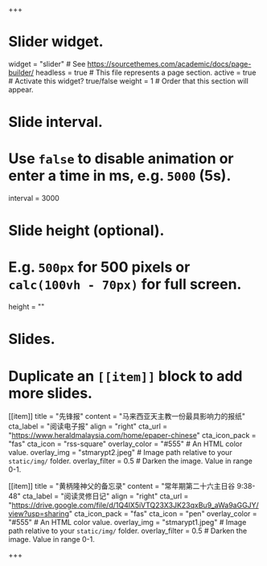 +++
# Slider widget.
widget = "slider"  # See https://sourcethemes.com/academic/docs/page-builder/
headless = true  # This file represents a page section.
active = true  # Activate this widget? true/false
weight = 1  # Order that this section will appear.

# Slide interval.
# Use `false` to disable animation or enter a time in ms, e.g. `5000` (5s).
interval = 3000

# Slide height (optional).
# E.g. `500px` for 500 pixels or `calc(100vh - 70px)` for full screen.
height = ""

# Slides.
# Duplicate an `[[item]]` block to add more slides.
[[item]]
  title = "先锋报"
  content = "马来西亚天主教一份最具影响力的报纸"
  cta_label = "阅读电子报"
  align = "right"
  cta_url = "https://www.heraldmalaysia.com/home/epaper-chinese"
  cta_icon_pack = "fas"
  cta_icon = "rss-square"
  overlay_color = "#555"  # An HTML color value.
  overlay_img = "stmarypt2.jpeg"  # Image path relative to your `static/img/` folder.
  overlay_filter = 0.5  # Darken the image. Value in range 0-1.

[[item]]
  title = "黄柄隆神父的备忘录"
  content = "常年期第二十六主日谷 9:38-48"
  cta_label = "阅读灵修日记"
  align = "right"
  cta_url = "https://drive.google.com/file/d/1Q4lX5iVTQ23X3JK23qxBu9_aWa9aGGJY/view?usp=sharing"
  cta_icon_pack = "fas"
  cta_icon = "pen"
  overlay_color = "#555"  # An HTML color value.
  overlay_img = "stmarypt1.jpeg"  # Image path relative to your `static/img/` folder.
  overlay_filter = 0.5  # Darken the image. Value in range 0-1.

+++
